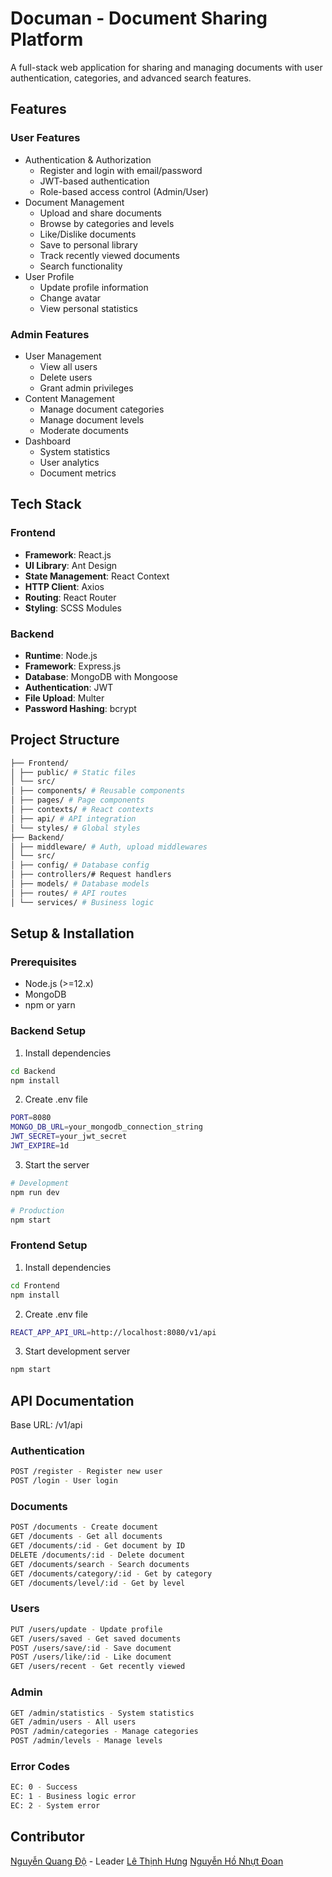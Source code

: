 # Documan - Document Sharing Platform

A full-stack web application for sharing and managing documents with user authentication, categories, and advanced search features.

## Features

### User Features

- Authentication & Authorization
  - Register and login with email/password
  - JWT-based authentication
  - Role-based access control (Admin/User)
- Document Management
  - Upload and share documents
  - Browse by categories and levels
  - Like/Dislike documents
  - Save to personal library
  - Track recently viewed documents
  - Search functionality
- User Profile
  - Update profile information
  - Change avatar
  - View personal statistics

### Admin Features

- User Management
  - View all users
  - Delete users
  - Grant admin privileges
- Content Management
  - Manage document categories
  - Manage document levels
  - Moderate documents
- Dashboard
  - System statistics
  - User analytics
  - Document metrics

## Tech Stack

### Frontend

- **Framework**: React.js
- **UI Library**: Ant Design
- **State Management**: React Context
- **HTTP Client**: Axios
- **Routing**: React Router
- **Styling**: SCSS Modules

### Backend

- **Runtime**: Node.js
- **Framework**: Express.js
- **Database**: MongoDB with Mongoose
- **Authentication**: JWT
- **File Upload**: Multer
- **Password Hashing**: bcrypt

## Project Structure
```bash
├── Frontend/
│ ├── public/ # Static files
│ └── src/
│ ├── components/ # Reusable components
│ ├── pages/ # Page components
│ ├── contexts/ # React contexts
│ ├── api/ # API integration
│ └── styles/ # Global styles
├── Backend/
│ ├── middleware/ # Auth, upload middlewares
│ └── src/
│ ├── config/ # Database config
│ ├── controllers/# Request handlers
│ ├── models/ # Database models
│ ├── routes/ # API routes
│ └── services/ # Business logic
```

## Setup & Installation

### Prerequisites

- Node.js (>=12.x)
- MongoDB
- npm or yarn

### Backend Setup

1. Install dependencies

```bash
cd Backend
npm install
```

2. Create .env file

```bash
PORT=8080
MONGO_DB_URL=your_mongodb_connection_string
JWT_SECRET=your_jwt_secret
JWT_EXPIRE=1d
```

3. Start the server

```bash
# Development
npm run dev

# Production
npm start
```

### Frontend Setup

1. Install dependencies

```bash
cd Frontend
npm install
```

2. Create .env file

```bash
REACT_APP_API_URL=http://localhost:8080/v1/api
```

3. Start development server

```bash
npm start
```

## API Documentation

Base URL: /v1/api

### Authentication
```bash
POST /register - Register new user
POST /login - User login
```

### Documents
```bash
POST /documents - Create document
GET /documents - Get all documents
GET /documents/:id - Get document by ID
DELETE /documents/:id - Delete document
GET /documents/search - Search documents
GET /documents/category/:id - Get by category
GET /documents/level/:id - Get by level
```

### Users
```bash
PUT /users/update - Update profile
GET /users/saved - Get saved documents
POST /users/save/:id - Save document
POST /users/like/:id - Like document
GET /users/recent - Get recently viewed
```

### Admin
```bash
GET /admin/statistics - System statistics
GET /admin/users - All users
POST /admin/categories - Manage categories
POST /admin/levels - Manage levels
```

### Error Codes
```bash
EC: 0 - Success
EC: 1 - Business logic error
EC: 2 - System error
```

## Contributor
[Nguyễn Quang Độ](https://github.com/nqdo26) - Leader
[Lê Thịnh Hưng](https://github.com/lethinhhung)
[Nguyễn Hồ Nhựt Đoan](https://github.com/NhutDoan2703)
